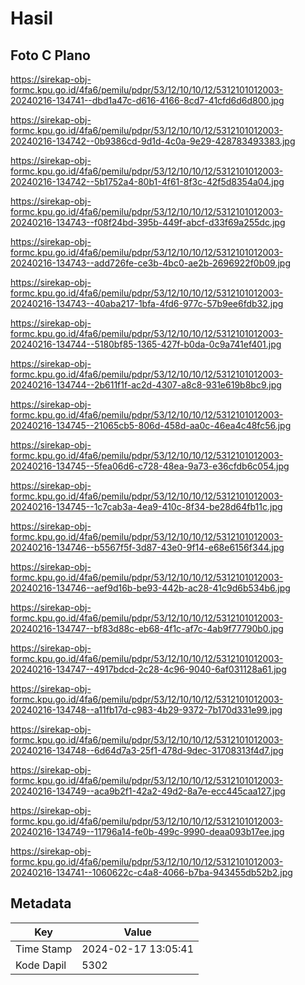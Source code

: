 # Hasil

## Foto C Plano

https://sirekap-obj-formc.kpu.go.id/4fa6/pemilu/pdpr/53/12/10/10/12/5312101012003-20240216-134741--dbd1a47c-d616-4166-8cd7-41cfd6d6d800.jpg

https://sirekap-obj-formc.kpu.go.id/4fa6/pemilu/pdpr/53/12/10/10/12/5312101012003-20240216-134742--0b9386cd-9d1d-4c0a-9e29-428783493383.jpg

https://sirekap-obj-formc.kpu.go.id/4fa6/pemilu/pdpr/53/12/10/10/12/5312101012003-20240216-134742--5b1752a4-80b1-4f61-8f3c-42f5d8354a04.jpg

https://sirekap-obj-formc.kpu.go.id/4fa6/pemilu/pdpr/53/12/10/10/12/5312101012003-20240216-134743--f08f24bd-395b-449f-abcf-d33f69a255dc.jpg

https://sirekap-obj-formc.kpu.go.id/4fa6/pemilu/pdpr/53/12/10/10/12/5312101012003-20240216-134743--add726fe-ce3b-4bc0-ae2b-2696922f0b09.jpg

https://sirekap-obj-formc.kpu.go.id/4fa6/pemilu/pdpr/53/12/10/10/12/5312101012003-20240216-134743--40aba217-1bfa-4fd6-977c-57b9ee6fdb32.jpg

https://sirekap-obj-formc.kpu.go.id/4fa6/pemilu/pdpr/53/12/10/10/12/5312101012003-20240216-134744--5180bf85-1365-427f-b0da-0c9a741ef401.jpg

https://sirekap-obj-formc.kpu.go.id/4fa6/pemilu/pdpr/53/12/10/10/12/5312101012003-20240216-134744--2b611f1f-ac2d-4307-a8c8-931e619b8bc9.jpg

https://sirekap-obj-formc.kpu.go.id/4fa6/pemilu/pdpr/53/12/10/10/12/5312101012003-20240216-134745--21065cb5-806d-458d-aa0c-46ea4c48fc56.jpg

https://sirekap-obj-formc.kpu.go.id/4fa6/pemilu/pdpr/53/12/10/10/12/5312101012003-20240216-134745--5fea06d6-c728-48ea-9a73-e36cfdb6c054.jpg

https://sirekap-obj-formc.kpu.go.id/4fa6/pemilu/pdpr/53/12/10/10/12/5312101012003-20240216-134745--1c7cab3a-4ea9-410c-8f34-be28d64fb11c.jpg

https://sirekap-obj-formc.kpu.go.id/4fa6/pemilu/pdpr/53/12/10/10/12/5312101012003-20240216-134746--b5567f5f-3d87-43e0-9f14-e68e6156f344.jpg

https://sirekap-obj-formc.kpu.go.id/4fa6/pemilu/pdpr/53/12/10/10/12/5312101012003-20240216-134746--aef9d16b-be93-442b-ac28-41c9d6b534b6.jpg

https://sirekap-obj-formc.kpu.go.id/4fa6/pemilu/pdpr/53/12/10/10/12/5312101012003-20240216-134747--bf83d88c-eb68-4f1c-af7c-4ab9f77790b0.jpg

https://sirekap-obj-formc.kpu.go.id/4fa6/pemilu/pdpr/53/12/10/10/12/5312101012003-20240216-134747--4917bdcd-2c28-4c96-9040-6af031128a61.jpg

https://sirekap-obj-formc.kpu.go.id/4fa6/pemilu/pdpr/53/12/10/10/12/5312101012003-20240216-134748--a11fb17d-c983-4b29-9372-7b170d331e99.jpg

https://sirekap-obj-formc.kpu.go.id/4fa6/pemilu/pdpr/53/12/10/10/12/5312101012003-20240216-134748--6d64d7a3-25f1-478d-9dec-31708313f4d7.jpg

https://sirekap-obj-formc.kpu.go.id/4fa6/pemilu/pdpr/53/12/10/10/12/5312101012003-20240216-134749--aca9b2f1-42a2-49d2-8a7e-ecc445caa127.jpg

https://sirekap-obj-formc.kpu.go.id/4fa6/pemilu/pdpr/53/12/10/10/12/5312101012003-20240216-134749--11796a14-fe0b-499c-9990-deaa093b17ee.jpg

https://sirekap-obj-formc.kpu.go.id/4fa6/pemilu/pdpr/53/12/10/10/12/5312101012003-20240216-134741--1060622c-c4a8-4066-b7ba-943455db52b2.jpg


## Metadata

| Key        | Value               |
| ---------- | ------------------- |
| Time Stamp | 2024-02-17 13:05:41 |
| Kode Dapil | 5302                |




